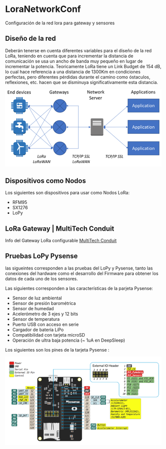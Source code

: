 # LoraNetworkConf
Configuración de la red lora para gateway y sensores

## Diseño de la red

Deberán tenerse en cuenta diferentes variables para el diseño de la red LoRa, teniendo en cuenta que para incrementar la distancia de comunicación se usa un ancho de banda muy pequeño en lugar de incrementar la potencia. Teoricamente LoRa tiene un Link Budget de 154 dB, lo cual hace referencia a una distancia de 1300Km en condiciones perfectas, pero diferentes pérdidas durante el camino como óstaculos, reflexiones, etc. hacen que se disminuya significativamente esta distancia. 

![alt Network](https://github.com/diegoavellanedat17/LoraNetworkConf/blob/master/LoraNetwork.PNG)


## Dispositivos como Nodos
Los siguientes son dispositivos para usar como Nodos LoRa: 
- RFM95
- SX1276
- LoPy

## LoRa Gateway | MultiTech Conduit 
Info del Gateway LoRa configurable [ MultiTech Conduit ](https://www.multitech.com/brands/multiconnect-conduit)

## Pruebas LoPy Pysense
las sigueintes corresponden a las pruebas del LoPy y Pysense, tanto las conexiones del hardware como el desarrollo del Firmware para obtener los datos de cada uno de los sensores.

Las siguientes corresponden a las características de la parjeta Pysense:
- Sensor de luz ambiental
- Sensor de presión barométrica
- Sensor de humedad
- Acelerómetro de 3 ejes y 12 bits
- Sensor de temperatura
- Puerto USB con acceso en serie
- Cargador de batería LiPo
- Compatibilidad con tarjeta microSD
- Operación de ultra baja potencia (~ 1uA en DeepSleep)

Los siguientes son los pines de la tarjeta Pysense :

![alt Pysense](https://github.com/diegoavellanedat17/LoraNetworkConf/blob/master/Pysense.PNG)

